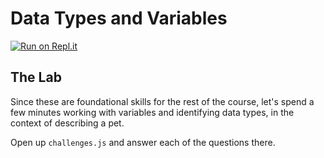 # Data Types and Variables

[![Run on Repl.it](https://repl.it/badge/github/upperlinecode/data-types-javascript)](https://repl.it/github/upperlinecode/data-types-javascript)

## The Lab

Since these are foundational skills for the rest of the course, let's spend a few minutes working with variables and identifying data types, in the context of describing a pet.

Open up `challenges.js` and answer each of the questions there.
